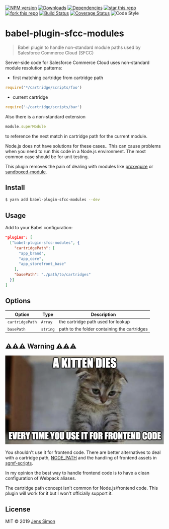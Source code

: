 [![NPM version][npm-image]][npm-url] [![Downloads][npm-downloads-image]][npm-url] [![Dependencies][deps-image]][deps-url] [![star this repo][gh-stars-image]][gh-url] [![fork this repo][gh-forks-image]][gh-url] [![Build Status][travis-image]][travis-url] [![Coverage Status][coveralls-image]][coveralls-url] ![Code Style][codestyle-image]

# babel-plugin-sfcc-modules

> Babel plugin to handle non-standard module paths used by Salesforce Commerce Cloud (SFCC)

Server-side code for Salesforce Commerce Cloud uses non-standard module resolution patterns:

- first matching cartridge from cartridge path
```javascript
require('*/cartridge/scripts/foo')
```

- current cartridge
```javascript
require('~/cartridge/scripts/bar')
```

Also there is a non-standard extension
```javascript
module.superModule
```

to reference the next match in cartridge path for the current module.

Node.js does not have solutions for these cases.. This can cause problems when you need to run this code in a Node.js environment. The most common case should be for unit testing.

This plugin removes the pain of dealing with modules like [proxyquire](https://www.npmjs.com/package/proxyquire) or [sandboxed-module](https://www.npmjs.com/package/sandboxed-module).

## Install

```sh
$ yarn add babel-plugin-sfcc-modules --dev
```

## Usage

Add to your Babel configuration:

```json
"plugins": [
  ["babel-plugin-sfcc-modules", {
    "cartridgePath": [
      "app_brand",
      "app_core",
      "app_storefront_base"
    ],
    "basePath": "./path/to/cartridges"
  }]
]
```

## Options

Option          | Type     | Description
----------------|----------|-------------
`cartridgePath` | `Array`  | the cartridge path used for lookup
`basePath`      | `string` | path to the folder containing the cartridges

## ️️⚠️️️️⚠️⚠️ Warning ⚠️⚠️⚠️

![kitten.png](https://github.com/jenssimon/babel-plugin-sfcc-modules/raw/master/kitten.png)

You shouldn't use it for frontend code. There are better alternatives to deal with a cartridge path, [NODE_PATH](https://nodejs.org/api/modules.html#modules_loading_from_the_global_folders) and the handling of frontend assets in [sgmf-scripts](https://www.npmjs.com/package/sgmf-scripts).

In my opinion the best way to handle frontend code is to have a clean configuration of Webpack aliases.

The cartridge path concept isn't common for Node.js/frontend code. This plugin will work for it but I won't officially support it.

## License

MIT © 2019 [Jens Simon](https://github.com/jenssimon)

[npm-url]: https://www.npmjs.com/package/babel-plugin-sfcc-modules
[npm-image]: https://badgen.net/npm/v/babel-plugin-sfcc-modules
[npm-downloads-image]: https://badgen.net/npm/dt/babel-plugin-sfcc-modules

[deps-url]: https://david-dm.org/jenssimon/babel-plugin-sfcc-modules
[deps-image]: https://badgen.net/david/dep/jenssimon/babel-plugin-sfcc-modules

[gh-url]: https://github.com/jenssimon/babel-plugin-sfcc-modules
[gh-stars-image]: https://badgen.net/github/stars/jenssimon/babel-plugin-sfcc-modules
[gh-forks-image]: https://badgen.net/github/forks/jenssimon/babel-plugin-sfcc-modules

[travis-url]: https://travis-ci.com/jenssimon/babel-plugin-sfcc-modules
[travis-image]: https://travis-ci.com/jenssimon/babel-plugin-sfcc-modules.svg?branch=master

[coveralls-url]: https://coveralls.io/github/jenssimon/babel-plugin-sfcc-modules?branch=master
[coveralls-image]: https://coveralls.io/repos/github/jenssimon/babel-plugin-sfcc-modules/badge.svg?branch=master

[codestyle-image]: https://badgen.net/badge/code%20style/airbnb/f2a
